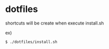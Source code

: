 # dotfiles

shortcuts will be create when execute install.sh

ex)

```bash
$ ./dotfiles/install.sh
```

